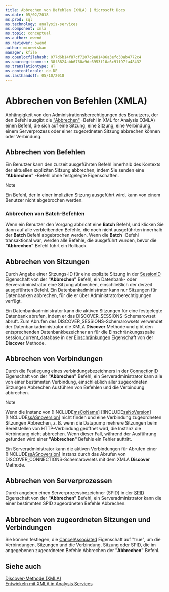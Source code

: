 ```yaml
---
title: Abbrechen von Befehlen (XMLA) | Microsoft Docs
ms.date: 05/02/2018
ms.prod: sql
ms.technology: analysis-services
ms.component: xmla
ms.topic: conceptual
ms.author: owend
ms.reviewer: owend
author: minewiskan
manager: kfile
ms.openlocfilehash: 077d6b14f87cf7207c9a81486a3efc30ab4772c4
ms.sourcegitcommit: 38f8824abb6760a9dc6953f10a6c91f97fa48432
ms.translationtype: HT
ms.contentlocale: de-DE
ms.lasthandoff: 05/10/2018
---
```

# <a name="canceling-commands-xmla"></a>Abbrechen von Befehlen (XMLA)
  Abhängigkeit von den Administrationsberechtigungen des Benutzers, der den Befehl ausgibt die ["Abbrechen"](../../analysis-services/xmla/xml-elements-commands/cancel-element-xmla.md) -Befehl in XML for Analysis (XMLA) einen Befehl, die sich auf eine Sitzung, eine Sitzung, eine Verbindung, einem Serverprozess oder einer zugeordneten Sitzung abbrechen können oder Verbindung.  
  
## <a name="canceling-commands"></a>Abbrechen von Befehlen  
 Ein Benutzer kann den zurzeit ausgeführten Befehl innerhalb des Kontexts der aktuellen expliziten Sitzung abbrechen, indem Sie senden eine **"Abbrechen"** -Befehl ohne festgelegte Eigenschaften.  
  
> [!NOTE]  
>  Ein Befehl, der in einer impliziten Sitzung ausgeführt wird, kann von einem Benutzer nicht abgebrochen werden.  
  
### <a name="canceling-batch-commands"></a>Abbrechen von Batch-Befehlen  
 Wenn ein Benutzer den Vorgang abbricht eine **Batch** Befehl, und klicken Sie dann auf alle verbleibenden Befehle, die noch nicht ausgeführten innerhalb der **Batch** Befehl abgebrochen werden. Wenn die **Batch** -Befehl transaktional war, werden alle Befehle, die ausgeführt wurden, bevor die **"Abbrechen"** Befehl führt ein Rollback.  
  
## <a name="canceling-sessions"></a>Abbrechen von Sitzungen  
 Durch Angabe einer Sitzungs-ID für eine explizite Sitzung in der [SessionID](../../analysis-services/xmla/xml-elements-properties/sessionid-element-xmla.md) Eigenschaft von der **"Abbrechen"** Befehl, ein Datenbank- oder Serveradministrator eine Sitzung abbrechen, einschließlich der derzeit ausgeführten Befehl. Ein Datenbankadministrator kann nur Sitzungen für Datenbanken abbrechen, für die er über Administratorberechtigungen verfügt.  
  
 Ein Datenbankadministrator kann die aktiven Sitzungen für eine festgelegte Datenbank abrufen, indem er das DISCOVER_SESSIONS-Schemarowset abruft. Zum Abrufen des DISCOVER_SESSIONS-Schemarowsets verwendet der Datenbankadministrator die XMLA **Discover** Methode und gibt den entsprechenden Datenbankbezeichner an für die Einschränkungsspalte session_current_database in der [Einschränkungen](../../analysis-services/xmla/xml-elements-properties/restrictions-element-xmla.md) Eigenschaft von der **Discover** Methode.  
  
## <a name="canceling-connections"></a>Abbrechen von Verbindungen  
 Durch die Festlegung eines verbindungsbezeichners in der [ConnectionID](../../analysis-services/xmla/xml-elements-properties/connectionid-element-xmla.md) Eigenschaft von der **"Abbrechen"** Befehl, ein Serveradministrator kann alle von einer bestimmten Verbindung, einschließlich aller zugeordneten Sitzungen Abbrechen Ausführen von Befehlen und die Verbindung abbrechen.  
  
> [!NOTE]  
>  Wenn die Instanz von [!INCLUDE[msCoName](../../includes/msconame-md.md)] [!INCLUDE[ssNoVersion](../../includes/ssnoversion-md.md)] [!INCLUDE[ssASnoversion](../../includes/ssasnoversion-md.md)] nicht finden und eine Verbindung zugeordneten Sitzungen Abbrechen, z. B. wenn die Datapump mehrere Sitzungen beim Bereitstellen von HTTP-Verbindung geöffnet wird, die Instanz die Verbindung nicht abbrechen. Wenn dieser Fall, während der Ausführung gefunden wird einer **"Abbrechen"** Befehls ein Fehler auftritt.  
  
 Ein Serveradministrator kann die aktiven Verbindungen für Abrufen einer [!INCLUDE[ssASnoversion](../../includes/ssasnoversion-md.md)] Instanz durch das Abrufen von DISCOVER_CONNECTIONS-Schemarowsets mit dem XMLA **Discover** Methode.  
  
## <a name="canceling-server-processes"></a>Abbrechen von Serverprozessen  
 Durch angeben einen Serverprozessbezeichner (SPID) in der [SPID](../../analysis-services/xmla/xml-elements-properties/spid-element-xmla.md) Eigenschaft von der **"Abbrechen"** Befehl, ein Serveradministrator kann die einer bestimmten SPID zugeordneten Befehle Abbrechen.  
  
## <a name="canceling-associated-sessions-and-connections"></a>Abbrechen von zugeordneten Sitzungen und Verbindungen  
 Sie können festlegen, die [CancelAssociated](../../analysis-services/xmla/xml-elements-properties/cancelassociated-element-xmla.md) Eigenschaft auf "true", um die Verbindungen, Sitzungen und die Verbindung, Sitzung oder SPID, die im angegebenen zugeordneten Befehle Abbrechen der **"Abbrechen"** Befehl.  
  
## <a name="see-also"></a>Siehe auch  
 [Discover-Methode &#40;XMLA&#41;](../../analysis-services/xmla/xml-elements-methods-discover.md)   
 [Entwickeln mit XMLA in Analysis Services](../../analysis-services/multidimensional-models-scripting-language-assl-xmla/developing-with-xmla-in-analysis-services.md)  
  
  
